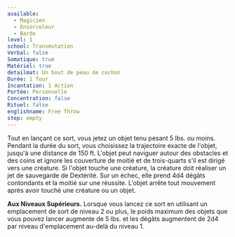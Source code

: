 ```yaml
---
available:
  - Magicien
  - Ensorceleur
  - Barde
level: 1
school: Transmutation
Verbal: false
Somatique: true
Matériel: true
detailmat: Un bout de peau de cochon
Durée: 1 Tour
Incantation: 1 Action
Portée: Personnelle
Concentration: false
Rituel: false
englishname: Free Throw
step: empty
---
```

Tout en lançant ce sort, vous jetez un objet tenu pesant 5 lbs. ou moins. Pendant la durée du sort, vous choisissez la trajectoire exacte de l'objet, jusqu'à une distance de 150 ft. L'objet peut naviguer autour des obstacles et des coins et ignore les couverture de moitié et de trois-quarts s'il est dirigé vers une créature. Si l'objet touche une créature, la créature doit réaliser un jet de sauvegarde de Dextérité. Sur un échec, elle prend 4d4 dégâts contondants et la moitié sur une réussite. L'objet arrête tout mouvement après avoir touché une créature ou un objet.

__Aux Niveaux Supérieurs.__ Lorsque vous lancez ce sort en utilisant un emplacement de sort de niveau 2 ou plus, le poids maximum des objets que vous pouvez lancer augmente de 5 lbs. et les dégâts augmentent de 2d4 par niveau d'emplacement au-delà du niveau 1.